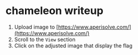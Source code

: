 # chameleon writeup

1. Upload image to [https://www.aperisolve.com/](https://www.aperisolve.com/)
2. Scroll to the `View` section
3. Click on the adjusted image that display the flag